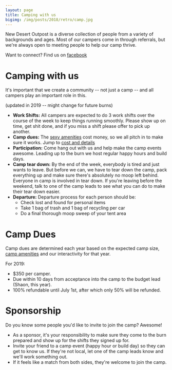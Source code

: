 ```yaml
---
layout: page
title: Camping with us
bigimg: /img/posts/2018/retro/camp.jpg
---
```


New Desert Outpost is a diverse collection of people from a variety of backgrounds and ages. Most of our campers come in through referrals, but we're always open to meeting people to help our camp thrive.

Want to connect? Find us on [facebook](https://www.facebook.com/newdesertoutpost)

# Camping with us

It's important that we create a community -- not just a camp -- and all campers play an important role in this.

(updated in 2019 -- might change for future burns)

* **Work Shifts:** All campers are expected to do 3 work shifts over the course of the week to keep things running smoothly. Please show up on time, get shit done, and if you miss a shift please offer to pick up another.
* **Camp dues:** The [sexy amenities](/pages/camper_guide/#sexy-camp-amenities) cost money, so we all pitch in to make sure it works. Jump to [cost and details](#camp-dues)
* **Participation:** Come hang out with us and help make the camp events awesome. Leading up to the burn we host regular happy hours and build days.
* **Camp tear down:** By the end of the week, everybody is tired and just wants to leave. But before we can, we have to tear down the camp, pack everything up and make sure there's absolutely no moop left behind. Everyone in camp is involved in tear down. If you're leaving before the weekend, talk to one of the camp leads to see what you can do to make their tear down easier.
* **Departure:** Departure process for each person should be:
  * Check lost and found for personal items
  * Take 1 bag of trash and 1 bag of recycling per car
  * Do a final thorough moop sweep of your tent area

# Camp Dues

Camp dues are determined each year based on the expected camp size, [camp amenities](/pages/camper_guide/#sexy-camp-amenities) and our interactivity for that year.

For 2019:
* $350 per camper.
* Due within 10 days from acceptance into the camp to the budget lead (Shaon, this year).
* 100% refundable until July 1st, after which only 50% will be refunded.

# Sponsorship

Do you know some people you'd like to invite to join the camp? Awesome!

* As a sponsor, it's your responsibility to make sure they come to the burn prepared and show up for the shifts they signed up for.
* Invite your friend to a camp event (happy hour or build day) so they can get to know us. If they're not local, let one of the camp leads know and we'll work something out.
* If it feels like a match from both sides, they're welcome to join the camp.
